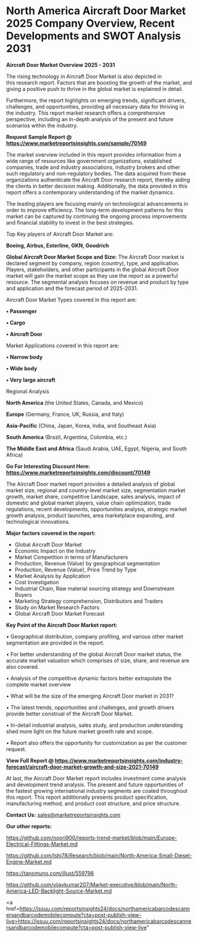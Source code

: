 # North America Aircraft Door Market 2025 Company Overview, Recent Developments and SWOT Analysis 2031

<Strong> Aircraft Door Market Overview 2025 - 2031</strong>

The rising technology in Aircraft Door Market is also depicted in this research report. Factors that are boosting the growth of the market, and giving a positive push to thrive in the global market is explained in detail.

Furthermore, the report highlights on emerging trends, significant drivers, challenges, and opportunities, providing all necessary data for thriving in the industry. This report market research offers a comprehensive perspective, including an in-depth analysis of the present and future scenarios within the industry.

<strong>Request Sample Report @ <a href=https://www.marketreportsinsights.com/sample/70149>https://www.marketreportsinsights.com/sample/70149</a></strong>

The market overview included in this report provides information from a wide range of resources like government organizations, established companies, trade and industry associations, industry brokers and other such regulatory and non-regulatory bodies. The data acquired from these organizations authenticate the Aircraft Door research report, thereby aiding the clients in better decision making. Additionally, the data provided in this report offers a contemporary understanding of the market dynamics.

The leading players are focusing mainly on technological advancements in order to improve efficiency. The long-term development patterns for this market can be captured by continuing the ongoing process improvements and financial stability to invest in the best strategies.

Top Key players of Aircraft Door Market are:

<strong>Boeing, Airbus, Esterline, GKN, Goodrich</strong>

<strong><b>Global Aircraft Door Market Scope and Size:</b></strong>
The Aircraft Door market is declared segment by company, region (country), type, and application. Players, stakeholders, and other participants in the global Aircraft Door market will gain the market scope as they use the report as a powerful resource. The segmental analysis focuses on revenue and product by type and application and the forecast period of 2025-2031.

Aircraft Door Market Types covered in this report are:

<strong>• Passenger

• Cargo

• Aircraft Door</strong>

Market Applications covered in this report are:

<strong>• Narrow body

• Wide body

• Very large aircraft</strong> 

Regional Analysis

<strong>North America</strong> (the United States, Canada, and Mexico)

<strong>Europe</strong> (Germany, France, UK, Russia, and Italy)

<strong>Asia-Pacific</strong> (China, Japan, Korea, India, and Southeast Asia)

<strong>South America</strong> (Brazil, Argentina, Colombia, etc.)

<strong>The Middle East and Africa</strong> (Saudi Arabia, UAE, Egypt, Nigeria, and South Africa)

<strong>Go For Interesting Discount Here: <a href=https://www.marketreportsinsights.com/discount/70149>https://www.marketreportsinsights.com/discount/70149</a></strong>

The Aircraft Door market report provides a detailed analysis of global market size, regional and country-level market size, segmentation market growth, market share, competitive Landscape, sales analysis, impact of domestic and global market players, value chain optimization, trade regulations, recent developments, opportunities analysis, strategic market growth analysis, product launches, area marketplace expanding, and technological innovations.

<strong><b>Major factors covered in the report:</b></strong>
<ul>
  <li>Global Aircraft Door Market </li>
  <li>Economic Impact on the Industry</li>
  <li>Market Competition in terms of Manufacturers</li>
  <li>Production, Revenue (Value) by geographical segmentation</li>
  <li>Production, Revenue (Value), Price Trend by Type</li>
  <li>Market Analysis by Application</li>
  <li>Cost Investigation</li>
  <li>Industrial Chain, Raw material sourcing strategy and Downstream Buyers</li>
  <li>Marketing Strategy comprehension, Distributors and Traders</li>
  <li>Study on Market Research Factors</li>
  <li>Global Aircraft Door Market Forecast</li>
</ul>

<strong><b>Key Point of the Aircraft Door Market report:</b></strong>

• Geographical distribution, company profiling, and various other market segmentation are provided in the report.

• For better understanding of the global Aircraft Door market status, the accurate market valuation which comprises of size, share, and revenue are also covered.

• Analysis of the competitive dynamic factors better extrapolate the complete market overview

• What will be the size of the emerging Aircraft Door market in 2031?

• The latest trends, opportunities and challenges, and growth drivers provide better construal of the Aircraft Door Market.

• In-detail industrial analysis, sales study, and production understanding shed more light on the future market growth rate and scope.

• Report also offers the opportunity for customization as per the customer request.

<strong><b>View Full Report @ <a href=https://www.marketreportsinsights.com/industry-forecast/aircraft-door-market-growth-and-size-2021-70149>https://www.marketreportsinsights.com/industry-forecast/aircraft-door-market-growth-and-size-2021-70149</a></b></strong>


At last, the Aircraft Door Market report includes investment come analysis and development trend analysis. The present and future opportunities of the fastest growing international industry segments are coated throughout this report. This report additionally presents product specification, manufacturing method, and product cost structure, and price structure.

<strong>Contact Us:</strong>
sales@marketreportsinsights.com

<strong>Our other reports:</strong>

<a href=https://github.com/noori900/reports-trend-market/blob/main/Europe-Electrical-Fittings-Market.md>https://github.com/noori900/reports-trend-market/blob/main/Europe-Electrical-Fittings-Market.md</a>

<a href=https://github.com/Ishi78/Research/blob/main/North-America-Small-Diesel-Engine-Market.md>https://github.com/Ishi78/Research/blob/main/North-America-Small-Diesel-Engine-Market.md</a>

<a href=https://tanomuno.com/illust/559798>https://tanomuno.com/illust/559798</a>

<a href=https://github.com/vijaykumar207/Market-executive/blob/main/North-America-LED-Backlight-Source-Market.md>https://github.com/vijaykumar207/Market-executive/blob/main/North-America-LED-Backlight-Source-Market.md</a>

<a href=https://issuu.com/reportsinsights24/docs/northamericabarcodescannersandbarcodemobilecompute?cta=post-publish-view-live>https://issuu.com/reportsinsights24/docs/northamericabarcodescannersandbarcodemobilecompute?cta=post-publish-view-live</a>"
